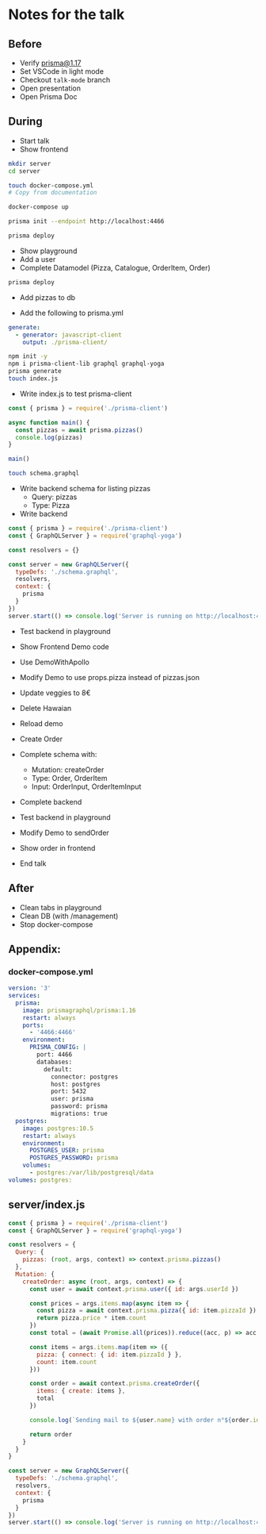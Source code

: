 # Notes for the talk

## Before

- Verify prisma@1.17
- Set VSCode in light mode
- Checkout `talk-mode` branch
- Open presentation
- Open Prisma Doc

## During

- Start talk
- Show frontend

```bash
mkdir server
cd server

touch docker-compose.yml
# Copy from documentation

docker-compose up

prisma init --endpoint http://localhost:4466

prisma deploy
```

- Show playground
- Add a user
- Complete Datamodel (Pizza, Catalogue, OrderItem, Order)

```bash
prisma deploy
```

- Add pizzas to db

- Add the following to prisma.yml

```yml
generate:
  - generator: javascript-client
    output: ./prisma-client/
```

```bash
npm init -y
npm i prisma-client-lib graphql graphql-yoga
prisma generate
touch index.js
```

- Write index.js to test prisma-client

```js
const { prisma } = require('./prisma-client')

async function main() {
  const pizzas = await prisma.pizzas()
  console.log(pizzas)
}

main()
```

```bash
touch schema.graphql
```

- Write backend schema for listing pizzas
  - Query: pizzas
  - Type: Pizza
- Write backend

```js
const { prisma } = require('./prisma-client')
const { GraphQLServer } = require('graphql-yoga')

const resolvers = {}

const server = new GraphQLServer({
  typeDefs: './schema.graphql',
  resolvers,
  context: {
    prisma
  }
})
server.start(() => console.log('Server is running on http://localhost:4000'))
```

- Test backend in playground
- Show Frontend Demo code
- Use DemoWithApollo
- Modify Demo to use props.pizza instead of pizzas.json
- Update veggies to 8€
- Delete Hawaian
- Reload demo

- Create Order
- Complete schema with:

  - Mutation: createOrder
  - Type: Order, OrderItem
  - Input: OrderInput, OrderItemInput

- Complete backend
- Test backend in playground
- Modify Demo to sendOrder
- Show order in frontend

- End talk

## After

- Clean tabs in playground
- Clean DB (with /management)
- Stop docker-compose

## Appendix:

### docker-compose.yml

```yml
version: '3'
services:
  prisma:
    image: prismagraphql/prisma:1.16
    restart: always
    ports:
      - '4466:4466'
    environment:
      PRISMA_CONFIG: |
        port: 4466
        databases:
          default:
            connector: postgres
            host: postgres
            port: 5432
            user: prisma
            password: prisma
            migrations: true
  postgres:
    image: postgres:10.5
    restart: always
    environment:
      POSTGRES_USER: prisma
      POSTGRES_PASSWORD: prisma
    volumes:
      - postgres:/var/lib/postgresql/data
volumes: postgres:
```

## server/index.js

```js
const { prisma } = require('./prisma-client')
const { GraphQLServer } = require('graphql-yoga')

const resolvers = {
  Query: {
    pizzas: (root, args, context) => context.prisma.pizzas()
  },
  Mutation: {
    createOrder: async (root, args, context) => {
      const user = await context.prisma.user({ id: args.userId })

      const prices = args.items.map(async item => {
        const pizza = await context.prisma.pizza({ id: item.pizzaId })
        return pizza.price * item.count
      })
      const total = (await Promise.all(prices)).reduce((acc, p) => acc + p, 0)

      const items = args.items.map(item => ({
        pizza: { connect: { id: item.pizzaId } },
        count: item.count
      }))

      const order = await context.prisma.createOrder({
        items: { create: items },
        total
      })

      console.log(`Sending mail to ${user.name} with order n°${order.id}`)

      return order
    }
  }
}

const server = new GraphQLServer({
  typeDefs: './schema.graphql',
  resolvers,
  context: {
    prisma
  }
})
server.start(() => console.log('Server is running on http://localhost:4000'))
```
